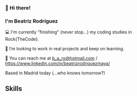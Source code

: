 ### 👋 Hi there! 
### I'm Beatriz Rodríguez
 

💻 I'm currently "finishing" (never stop...) my coding studies in Rock{TheCode}. 

🚀 I’m looking to work in real projects and keep on learning.

📨 You can reach me at b_a_ro@hotmail.com / https://www.linkedin.com/in/beatrizrodriguezmaya/

Based in Madrid today (...who knows tomorrow?)


## Skills
